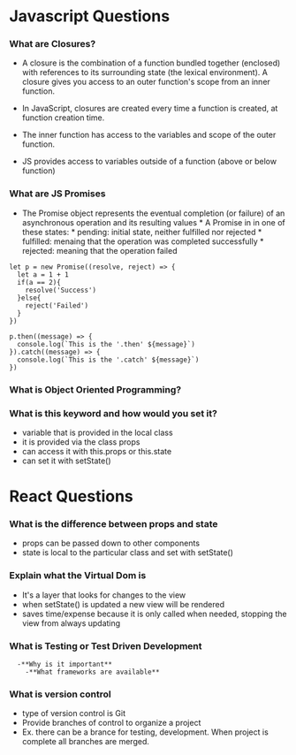 # Javascript Questions

### What are Closures?
- A closure is the combination of a function bundled together (enclosed) with references to its surrounding state (the lexical environment). A closure gives you access to an outer function's scope from an inner function. 
- In JavaScript, closures are created every time a function is created, at function creation time. 

- The inner function has access to the variables and scope of the outer function. 
- JS provides access to variables outside of a function (above or below function)

### What are JS Promises
- The Promise object represents the eventual completion (or failure) of an asynchronous operation and its resulting values
      * A Promise in in one of these states:
            * pending: initial state, neither fulfilled nor rejected
            * fulfilled: menaing that the operation was completed successfully
            * rejected: meaning that the operation failed 

```JS
let p = new Promise((resolve, reject) => {
  let a = 1 + 1
  if(a == 2){
    resolve('Success')
  }else{
    reject('Failed')
  }
})

p.then((message) => {
  console.log(`This is the '.then' ${message}`)
}).catch((message) => {
  console.log(`This is the '.catch' ${message}`)
})
```



### What is Object Oriented Programming?



### What is this keyword and how would you set it? 
- variable that is provided in the local class
- it is provided via the class props
- can access it with this.props or this.state
- can set it with setState()






# React Questions

### What is the difference between props and state
- props can be passed down to other components 
- state is local to the particular class and set with setState()

### Explain what the Virtual Dom is
- It's a layer that looks for changes to the view
- when setState() is updated a new view will be rendered
- saves time/expense because it is only called when needed, stopping the view from always updating

### What is Testing or Test Driven Development
      -**Why is it important**
    	-**What frameworks are available**



### What is version control
- type of version control is Git
- Provide branches of control to organize a project
- Ex. there can be a brance for testing, development. When project is complete all branches are merged. 






